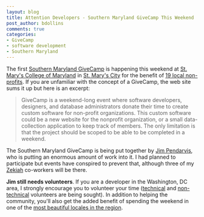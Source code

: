 ```yaml
---
layout: blog
title: Attention Developers - Southern Maryland GiveCamp This Weekend
post_author: bdollins
comments: true
categories:
- GiveCamp
- software development
- Southern Maryland
---
```


The first <a href="http://www.somdgc.org/Default.aspx">Southern Maryland GiveCamp</a> is happening this weekend at <a href="http://www.smcm.edu/">St. Mary's College of Maryland</a> in <a href="http://www.stmaryscity.org/">St. Mary's City</a> for the benefit of <a href="http://www.somdgc.org/Request.aspx">19 local non-profits</a>. If you are unfamiliar with the concept of a GiveCamp, the web site sums it up but here is an excerpt:

<blockquote>
GiveCamp is a weekend-long event where software developers, designers, and database administrators donate their time to create custom software for non-profit organizations. This custom software could be a new website for the nonprofit organization, or a small data-collection application to keep track of members. The only limitation is that the project should be scoped to be able to be completed in a weekend.
</blockquote>

The Southern Maryland GiveCamp is being put together by <a href="http://jpendarvis.blogspot.com/">Jim Pendarvis</a>, who is putting an enormous amount of work into it. I had planned to participate but events have conspired to prevent that, although three of my <a href="http://www.zekiah.com">Zekiah</a> co-workers will be there.

<strong>Jim still needs volunteers</strong>. If you are a developer in the Washington, DC area, I strongly encourage you to volunteer your time (<a href="http://www.somdgc.org/Tech.aspx">technical</a> and <a href="http://www.somdgc.org/NonTech.aspx">non-technical</a> volunteers are being sought). In addition to helping the community, you'll also get the added benefit of spending the weekend in one of the <a href="http://maps.google.com/maps?f=q&amp;source=s_q&amp;hl=en&amp;q=Saint+Marys+City,+St.+Mary's,+Maryland&amp;sll=-33.76676,150.774015&amp;sspn=0.039529,0.077162&amp;ie=UTF8&amp;cd=1&amp;geocode=FT6wRgIdJLRx-w&amp;split=0&amp;hq=&amp;hnear=Saint+Marys+City,+St.+Mary's,+Maryland&amp;ll=38.193942,-76.434288&amp;spn=0.074742,0.154324&amp;z=13&amp;iwloc=A">most beautiful locales in the region</a>.